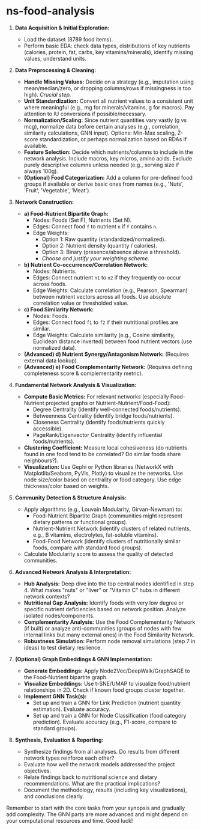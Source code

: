 # ns-food-analysis

1.  **Data Acquisition & Initial Exploration:**
    *   Load the dataset (8789 food items).
    *   Perform basic EDA: check data types, distributions of key nutrients (calories, protein, fat, carbs, key vitamins/minerals), identify missing values, understand units.

2.  **Data Preprocessing & Cleaning:**
    *   **Handle Missing Values:** Decide on a strategy (e.g., imputation using mean/median/zero, or dropping columns/rows if missingness is too high). *Crucial step.*
    *   **Unit Standardization:** Convert all nutrient values to a consistent unit where meaningful (e.g., mg for minerals/vitamins, g for macros). Pay attention to IU conversions if possible/necessary.
    *   **Normalization/Scaling:** Since nutrient quantities vary vastly (g vs mcg), normalize data before certain analyses (e.g., correlation, similarity calculations, GNN input). Options: Min-Max scaling, Z-score standardization, or perhaps normalization based on RDAs if available.
    *   **Feature Selection:** Decide which nutrients/columns to include in the network analysis. Include macros, key micros, amino acids. Exclude purely descriptive columns unless needed (e.g., serving size if always 100g).
    *   **(Optional) Food Categorization:** Add a column for pre-defined food groups if available or derive basic ones from names (e.g., 'Nuts', 'Fruit', 'Vegetable', 'Meat').

3.  **Network Construction:**
    *   **a) Food-Nutrient Bipartite Graph:**
        *   Nodes: Foods (Set F), Nutrients (Set N).
        *   Edges: Connect food `f` to nutrient `n` if `f` contains `n`.
        *   Edge Weights:
            *   Option 1: Raw quantity (standardized/normalized).
            *   Option 2: Nutrient density (quantity / calories).
            *   Option 3: Binary (presence/absence above a threshold).
            *   *Choose and justify your weighting scheme.*
    *   **b) Nutrient Co-occurrence/Correlation Network:**
        *   Nodes: Nutrients.
        *   Edges: Connect nutrient `n1` to `n2` if they frequently co-occur across foods.
        *   Edge Weights: Calculate correlation (e.g., Pearson, Spearman) between nutrient vectors across all foods. Use absolute correlation value or thresholded value.
    *   **c) Food Similarity Network:**
        *   Nodes: Foods.
        *   Edges: Connect food `f1` to `f2` if their nutritional profiles are similar.
        *   Edge Weights: Calculate similarity (e.g., Cosine similarity, Euclidean distance inverted) between food nutrient vectors (use normalized data).
    *   **(Advanced) d) Nutrient Synergy/Antagonism Network:** (Requires external data lookup).
    *   **(Advanced) e) Food Complementarity Network:** (Requires defining completeness score & complementarity metric).

4.  **Fundamental Network Analysis & Visualization:**
    *   **Compute Basic Metrics:** For relevant networks (especially Food-Nutrient projected graphs or Nutrient-Nutrient/Food-Food):
        *   Degree Centrality (identify well-connected foods/nutrients).
        *   Betweenness Centrality (identify bridge foods/nutrients).
        *   Closeness Centrality (identify foods/nutrients quickly accessible).
        *   PageRank/Eigenvector Centrality (identify influential foods/nutrients).
    *   **Clustering Coefficient:** Measure local cohesiveness (do nutrients found in one food tend to be correlated? Do similar foods share neighbours?).
    *   **Visualization:** Use Gephi or Python libraries (NetworkX with Matplotlib/Seaborn, PyVis, Plotly) to visualize the networks. Use node size/color based on centrality or food category. Use edge thickness/color based on weights.

5.  **Community Detection & Structure Analysis:**
    *   Apply algorithms (e.g., Louvain Modularity, Girvan-Newman) to:
        *   Food-Nutrient Bipartite Graph (communities might represent dietary patterns or functional groups).
        *   Nutrient-Nutrient Network (identify clusters of related nutrients, e.g., B vitamins, electrolytes, fat-soluble vitamins).
        *   Food-Food Network (identify clusters of nutritionally similar foods, compare with standard food groups).
    *   Calculate Modularity score to assess the quality of detected communities.

6.  **Advanced Network Analysis & Interpretation:**
    *   **Hub Analysis:** Deep dive into the top central nodes identified in step 4. What makes "nuts" or "liver" or "Vitamin C" hubs in different network contexts?
    *   **Nutritional Gap Analysis:** Identify foods with very low degree or specific nutrient deficiencies based on network position. Analyze isolated nodes/components.
    *   **Complementarity Analysis:** Use the Food Complementarity Network (if built) or analyze anti-communities (groups of nodes with few internal links but many external ones) in the Food Similarity Network.
    *   **Robustness Simulation:** Perform node removal simulations (step 7 in ideas) to test dietary resilience.

7.  **(Optional) Graph Embeddings & GNN Implementation:**
    *   **Generate Embeddings:** Apply Node2Vec/DeepWalk/GraphSAGE to the Food-Nutrient bipartite graph.
    *   **Visualize Embeddings:** Use t-SNE/UMAP to visualize food/nutrient relationships in 2D. Check if known food groups cluster together.
    *   **Implement GNN Task(s):**
        *   Set up and train a GNN for Link Prediction (nutrient quantity estimation). Evaluate accuracy.
        *   Set up and train a GNN for Node Classification (food category prediction). Evaluate accuracy (e.g., F1-score, compare to standard groups).

8.  **Synthesis, Evaluation & Reporting:**
    *   Synthesize findings from all analyses. Do results from different network types reinforce each other?
    *   Evaluate how well the network models addressed the project objectives.
    *   Relate findings back to nutritional science and dietary recommendations. What are the practical implications?
    *   Document the methodology, results (including key visualizations), and conclusions clearly.

Remember to start with the core tasks from your synopsis and gradually add complexity. The GNN parts are more advanced and might depend on your computational resources and time. Good luck!
